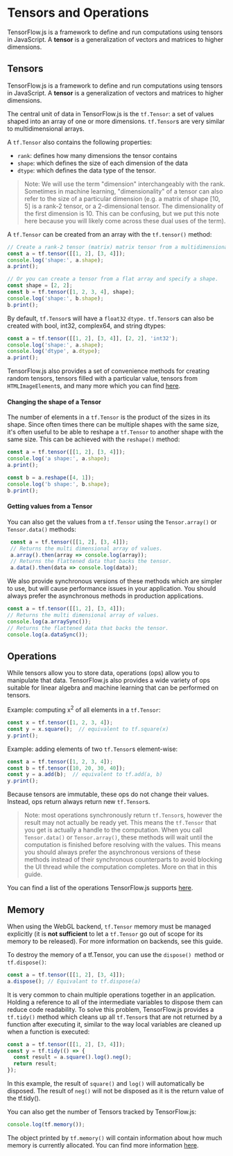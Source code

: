 # Tensors and Operations

TensorFlow.js is a framework to define and run computations using tensors in JavaScript. A **tensor** is a generalization of vectors and matrices to higher dimensions.


## Tensors

TensorFlow.js is a framework to define and run computations using tensors in JavaScript. A **tensor** is a generalization of vectors and matrices to higher dimensions.

The central unit of data in TensorFlow.js is the `tf.Tensor`: a set of values shaped into an array of one or more dimensions. `tf.Tensor`s are very similar to multidimensional arrays.

A `tf.Tensor` also contains the following properties:

*   `rank`: defines how many dimensions the tensor contains
*   `shape`: which defines the size of each dimension of the data
*   `dtype`: which defines the data type of the tensor.

> Note: We will use the term "dimension" interchangeably with the rank. Sometimes in machine learning, "dimensionality" of a tensor can also refer to the size of a particular dimension (e.g. a matrix of shape [10, 5] is a rank-2 tensor, or a 2-dimensional tensor. The dimensionality of the first dimension is 10. This can be confusing, but we put this note here because you will likely come across these dual uses of the term).

A `tf.Tensor` can be created from an array with the `tf.tensor()` method:


```js
// Create a rank-2 tensor (matrix) matrix tensor from a multidimensional array.
const a = tf.tensor([[1, 2], [3, 4]]);
console.log('shape:', a.shape);
a.print();

// Or you can create a tensor from a flat array and specify a shape.
const shape = [2, 2];
const b = tf.tensor([1, 2, 3, 4], shape);
console.log('shape:', b.shape);
b.print();
```


By default, `tf.Tensor`s will have a `float32` `dtype.` `tf.Tensor`s can also be created with bool, int32, complex64, and string dtypes:


```js
const a = tf.tensor([[1, 2], [3, 4]], [2, 2], 'int32');
console.log('shape:', a.shape);
console.log('dtype', a.dtype);
a.print();
```


TensorFlow.js also provides a set of convenience methods for creating random tensors, tensors filled with a particular value, tensors from `HTMLImageElement`s, and many more which you can find [here](https://js.tensorflow.org/api/latest/#Tensors-Creation).


#### Changing the shape of a Tensor

The number of elements in a `tf.Tensor` is the product of the sizes in its shape. Since often times there can be multiple shapes with the same size, it's often useful to be able to reshape a `tf.Tensor` to another shape with the same size. This can be achieved with the `reshape()` method:


```js
const a = tf.tensor([[1, 2], [3, 4]]);
console.log('a shape:', a.shape);
a.print();

const b = a.reshape([4, 1]);
console.log('b shape:', b.shape);
b.print();
```



#### Getting values from a Tensor

You can also get the values from a `tf.Tensor` using the `Tensor.array()` or `Tensor.data()` methods:


```js
 const a = tf.tensor([[1, 2], [3, 4]]);
 // Returns the multi dimensional array of values.
 a.array().then(array => console.log(array));
 // Returns the flattened data that backs the tensor.
 a.data().then(data => console.log(data));
```


We also provide synchronous versions of these methods which are simpler to use, but will cause performance issues in your application. You should always prefer the asynchronous methods in production applications.


```js
const a = tf.tensor([[1, 2], [3, 4]]);
// Returns the multi dimensional array of values.
console.log(a.arraySync());
// Returns the flattened data that backs the tensor.
console.log(a.dataSync());
```



## Operations

While tensors allow you to store data, operations (ops) allow you to manipulate that data. TensorFlow.js also provides a wide variety of ops suitable for linear algebra and machine learning that can be performed on tensors.

Example: computing x<sup>2</sup> of all elements in a `tf.Tensor`:


```js
const x = tf.tensor([1, 2, 3, 4]);
const y = x.square();  // equivalent to tf.square(x)
y.print();
```


Example: adding elements of two `tf.Tensor`s element-wise:


```js
const a = tf.tensor([1, 2, 3, 4]);
const b = tf.tensor([10, 20, 30, 40]);
const y = a.add(b);  // equivalent to tf.add(a, b)
y.print();
```


Because tensors are immutable, these ops do not change their values. Instead, ops return always return new `tf.Tensor`s.

> Note: most operations synchronously return `tf.Tensor`s, however the result may not actually be ready yet. This means the `tf.Tensor` that you get is actually a handle to the computation. When you call `Tensor.data()` or `Tensor.array()`, these methods will wait until the computation is finished before resolving with the values. This means you should always prefer the asynchronous versions of these methods instead of their synchronous counterparts to avoid blocking the UI thread while the computation completes. More on that in this guide.

You can find a list of the operations TensorFlow.js supports [here](https://js.tensorflow.org/api/latest/#Operations).


## Memory

When using the WebGL backend, `tf.Tensor` memory must be managed explicitly (it is **not sufficient** to let a `tf.Tensor` go out of scope for its memory to be released). For more information on backends, see this guide.

To destroy the memory of a tf.Tensor, you can use the `dispose() `method or `tf.dispose()`:


```js
const a = tf.tensor([[1, 2], [3, 4]]);
a.dispose(); // Equivalant to tf.dispose(a)
```


It is very common to chain multiple operations together in an application. Holding a reference to all of the intermediate variables to dispose them can reduce code readability. To solve this problem, TensorFlow.js provides a `tf.tidy()` method which cleans up all `tf.Tensor`s that are not returned by a function after executing it, similar to the way local variables are cleaned up when a function is executed:


```js
const a = tf.tensor([[1, 2], [3, 4]]);
const y = tf.tidy(() => {
  const result = a.square().log().neg();
  return result;
});
```


In this example, the result of `square()` and `log()` will automatically be disposed. The result of `neg()` will not be disposed as it is the return value of the tf.tidy().

You can also get the number of Tensors tracked by TensorFlow.js:


```js
console.log(tf.memory());
```


The object printed by `tf.memory()` will contain information about how much memory is currently allocated. You can find more information [here](https://js.tensorflow.org/api/latest/#memory).
